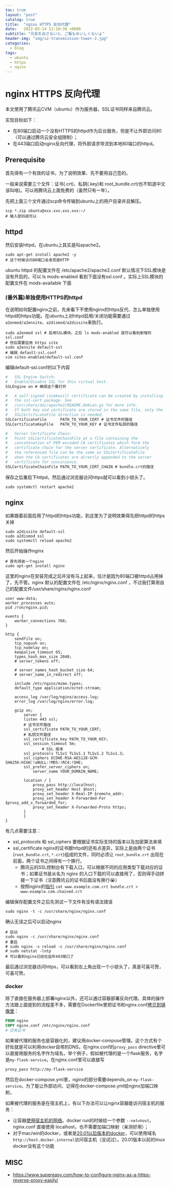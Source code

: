 ```yaml
---
toc: true
layout: "post"
catalog: true
title:  "nginx HTTPS 反向代理"
date:   2022-03-14 12:10:38 +0800
subtitle: "元気を出さないと、ご飯もおいしくないよ"
header-img: "img/sz-transmission-tower-2.jpg"
categories: 
  - blog
tags:
  - ubuntu 
  - https
  - nginx
---
```


# nginx HTTPS 反向代理

本文使用了腾讯云CVM（ubuntu）作为服务器，SSL证书同样来自腾讯云。

实现目标如下：
- 在80端口启动一个没有HTTPS的httpd作为后台服务，但是不让外部访问80（可以通过腾讯云安全组限制）；
- 在443端口启动nginx反向代理，将外部请求导流到本地80端口的httpd。

## Prerequisite

首先得有一个有效的证书，为了说明效果、先不要用自己签的。

一般来说需要三个文件：证书(.crt)、私钥(.key)和 root_bundle.crt(也不知道中文该叫啥)。可以用腾讯云上面免费的（虽然只有一年）。

先把上面三个文件通过scp命令传输到ubuntu上的用户目录并且解压。

```shell
scp *.zip ubuntu@xxx.xxx.xxx.xxx:~/
# 输入密码就可以
```

## httpd
然后安装httpd，在ubuntu上其实是叫apache2。


```shell
sudo apt-get install apache2 -y
# 这个时候访问80端口会发现是HTTP
```

ubuntu httpd 的配置文件在 /etc/apache2/apache2.conf 默认情况下SSL模块是没有开启的，可以 ls mods-enabled 看到下面没有ssl.conf
。实际上SSL模块的配置文件在 mods-available 下面

### (番外篇)单独使用HTTPS的httpd

在说明如何配置nginx之前，先来看下不使用nginx的https反代、怎么单独使用httpd的https功能。在ubuntu上对httpd启用/关闭功能需要通过 `a2enmod/a2ensite`、`a2dismod/a2dissite`来执行。

```shell
sudo a2enmod ssl # 启用SSL模块。之后 ls mods-enabled 就可以看到新增的 ssl.conf
# 然后需要启用 https site
sudo a2ensite default-ssl
# 编辑 default-ssl.conf
vim sites-enabled/default-ssl.conf 
```

编辑default-ssl.conf的以下内容

```apache
#   SSL Engine Switch:
#   Enable/Disable SSL for this virtual host.
SSLEngine on # 确保这个要打开

#   A self-signed (snakeoil) certificate can be created by installing
#   the ssl-cert package. See
#   /usr/share/doc/apache2/README.Debian.gz for more info.
#   If both key and certificate are stored in the same file, only the
#   SSLCertificateFile directive is needed.
SSLCertificateFile      PATH_TO_YOUR_CERT # 证书文件的路径
SSLCertificateKeyFile   PATH_TO_YOUR_KEY # 证书文件私钥的路径

#   Server Certificate Chain:
#   Point SSLCertificateChainFile at a file containing the
#   concatenation of PEM encoded CA certificates which form the
#   certificate chain for the server certificate. Alternatively
#   the referenced file can be the same as SSLCertificateFile
#   when the CA certificates are directly appended to the server
#   certificate for convinience.
SSLCertificateChainFile PATH_TO_YOUR_CERT_CHAIN # bundle.crt的路径
```

保存之后重启下httpd，然后通过浏览器访问https就可以看到小锁头了。

```shell
sudo systemctl restart apache2
```

## nginx

如果跟着前面启用了httpd的https功能，到这里为了说明效果得先把httpd的https关掉

```
sudo a2dissite default-ssl
sudo a2dismod ssl
sudo systemctl reload apache2
```
然后开始操作nginx

```shell
# 首先得装一个nginx
sudo apt-get install nginx
```

这里的nginx在安装完成之后并没有马上起来，估计是因为80端口被httpd占用掉了，先不管。nginx 默认的配置文件在 /etc/nginx/nginx.conf ，不过我打算用自己的配置文件/usr/share/nginx/nginx.conf

```nginx
user www-data;
worker_processes auto;
pid /run/nginx.pid;

events {
	worker_connections 768;
}

http {
	sendfile on;
	tcp_nopush on;
	tcp_nodelay on;
	keepalive_timeout 65;
	types_hash_max_size 2048;
	# server_tokens off;

	# server_names_hash_bucket_size 64;
	# server_name_in_redirect off;

	include /etc/nginx/mime.types;
	default_type application/octet-stream;

	access_log /var/log/nginx/access.log;
	error_log /var/log/nginx/error.log;

	gzip on;
    	server {
		listen 443 ssl;
		# 证书文件路径
		ssl_certificate PATH_TO_YOUR_CERT;
		# 私钥文件路径
		ssl_certificate_key PATH_TO_YOUR_KEY;
		ssl_session_timeout 5m;
                # SSL 版本
		ssl_protocols TLSv1 TLSv1.1 TLSv1.2 TLSv1.3;
		ssl_ciphers ECDHE-RSA-AES128-GCM-SHA256:HIGH:!aNULL:!MD5:!RC4:!DHE;
		ssl_prefer_server_ciphers on;
        	server_name YOUR_DOMAIN_NAME;
		
		location / {
			proxy_pass http://localhost;
			proxy_set_header Host $host;
			proxy_set_header X-Real-IP $remote_addr;
			proxy_set_header X-Forwarded-For $proxy_add_x_forwarded_for;
			proxy_set_header X-Forwarded-Proto https;
		}
    	}
}

```

有几点需要注意：

- ssl_protocols 和 ssl_ciphers 要根据证书实际支持的版本以及加密算法来填
- ssl_certificate nginx的证书跟httpd的还有点差异，实际上是由两个证书(`root_bundle.crt`, `*.crt`)组成的文件，同时必须让 `root_bundle.crt` 出现在前面，两个证书之间得有一个换行。
  - 腾讯云的SSL控制台有下载入口，可以根据不同的应用类型下载对应的证书；如果证书是从名为 nginx 的入口下载的可以直接用了，否则得手动拼接一下证书（注意腾讯云的证书后面没有换行😭）
  - 按照nginx的[指引](http://nginx.org/en/docs/http/configuring_https_servers.html) `cat www.example.com.crt bundle.crt > www.example.com.chained.crt`

编辑保存配置文件之后先测试一下文件有没有语法错误

```shell
sudo nginx -t -c /usr/share/nginx/nginx.conf
```

确认无误之后可以启动nginx

```shell
# 启动
sudo nginx -c /usr/share/nginx/nginx.conf
# 重启
# sudo nginx -s reload -c /usr/share/nginx/nginx.conf
# sudo netstat -lntp 
# 可以看到nginx已经在监听443端口了
```

最后通过浏览器访问https，可以看到左上角出现一个小锁头了，真是可喜可贺，可喜可贺。

### docker

除了直接在服务器上部署nginx以外，还可以通过容器部署反向代理。具体的操作方法跟上面提到的流程差不多，需要在Dockerfile里把证书和nginx.conf[拷贝到镜像里](https://hub.docker.com/_/nginx)：


```Dockerfile
FROM nginx
COPY nginx.conf /etc/nginx/nginx.conf
# 还有证书
```

如果被代理的服务也是容器化的，建议用docker-compose管理。这个方式有个好处就是可以利用docker自带的DNS，在nginx.conf的`proxy_pass` directive里可以直接用服务的名字作为域名，举个例子，假如被代理的是一个flask服务，名字是`my-flask-service`，在nginx.conf里可以直接写

```
proxy_pass http://my-flask-service
```

然后在docker-compose.yml里，nginx的部分需要depends_on `my-flask-service`。为了能让外部访问、记得在docker-compose.yml给nginx加端口映射。

如果被代理的服务是在宿主机上，有以下办法可以让nginx容器能访问宿主机的服务：

- 让容器[使用宿主机的网络](https://stackoverflow.com/a/48547074/8706476)。docker run的时候给一个参数 `--net=host`，nginx.conf 直接使用 localhost，也不需要加端口映射（亲测好用）；
- 对于mac/win的docker，或者是[20.01以后版本的docker](https://github.com/moby/moby/pull/40007#issue-499875390)，可以使用域名`http://host.docker.internal`访问宿主机（没试过）。20.01版本以前的linux docker没有这个功能


## MISC

- https://www.supereasy.com/how-to-configure-nginx-as-a-https-reverse-proxy-easily/
